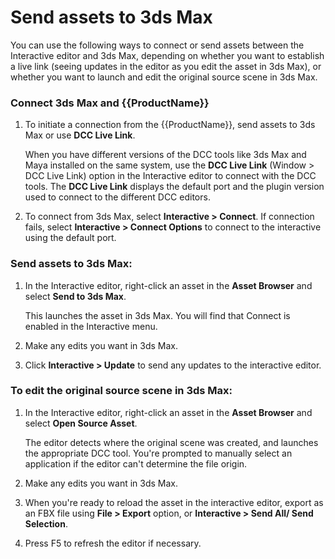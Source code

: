 # Send assets to 3ds Max

You can use the following ways to connect or send assets between the Interactive editor and 3ds Max, depending on whether you want to establish a live link (seeing updates in the editor as you edit the asset in 3ds Max), or whether you want to launch and edit the original source scene in 3ds Max.


### Connect 3ds Max and {{ProductName}}

1. To initiate a connection from the {{ProductName}}, send assets to 3ds Max or use **DCC Live Link**.

	When you have different versions of the DCC tools like 3ds Max and Maya installed on the same system, use the **DCC Live Link** (Window > DCC Live Link) option in the Interactive editor to connect with the DCC tools. The **DCC Live Link** displays the default port and the plugin version used to connect to the different DCC editors.

2. To connect from 3ds Max, select **Interactive > Connect**. If connection fails, select **Interactive > Connect Options** to connect to the interactive using the default port.

### Send assets to 3ds Max:

1. In the Interactive editor, right-click an asset in the **Asset Browser** and select **Send to 3ds Max**.

	This launches the asset in 3ds Max. You will find that Connect is enabled in the Interactive menu.

2. Make any edits you want in 3ds Max.

3. Click **Interactive > Update** to send any updates to the interactive editor.

### To edit the original source scene in 3ds Max:

1. In the Interactive editor, right-click an asset in the **Asset Browser** and select **Open Source Asset**.

	The editor detects where the original scene was created, and launches the appropriate DCC tool. You're prompted to manually select an application if the editor can't determine the file origin.

2. Make any edits you want in 3ds Max.

3. When you're ready to reload the asset in the interactive editor, export as an FBX file using **File > Export** option, or **Interactive > Send All/ Send Selection**.

4. Press F5 to refresh the editor if necessary.
